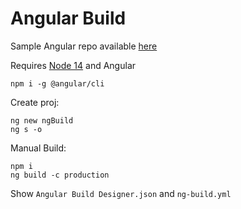 # Angular Build

Sample Angular repo available [here](https://github.com/arambazamba/simple-angular)

Requires [Node 14](https://nodejs.org/en/download/releases/) and Angular

```
npm i -g @angular/cli
```

Create proj:

```
ng new ngBuild
ng s -o
```

Manual Build:

```
npm i
ng build -c production
```

Show `Angular Build Designer.json` and `ng-build.yml`